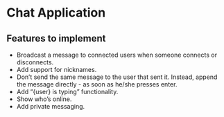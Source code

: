 # Chat Application

## Features to implement

- Broadcast a message to connected users when someone connects or disconnects.
- Add support for nicknames.
- Don’t send the same message to the user that sent it. Instead, append the message directly - as soon as he/she presses enter.
- Add “{user} is typing” functionality.
- Show who’s online.
- Add private messaging.
